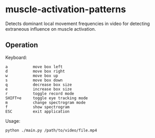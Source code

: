 # muscle-activation-patterns
Detects dominant local movement frequencies in video for detecting extraneous influence on muscle activation.

## Operation

Keyboard:

```
a           move box left
d           move box right
w           move box up
s           move box down
q           decrease box size
e           increase box size
r           toggle record mode
SHIFT+e     toggle eye tracking mode
m           change spectrogram mode
f           show spectrogram
ESC         exit application
```

Usage:

```
python ./main.py /path/to/video/file.mp4
```
